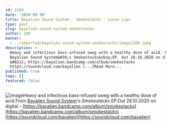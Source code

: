 ```yaml
---
id: 1280
date: '2020-09-30'
title: Bayalien Sound System - Smokestacks - Loose Lips
type: post
slug: bayalien-sound-system-smokestacks
author: 100
banner:
  - ../imported/bayalien-sound-system-smokestacks/image1280.jpeg
description: >-
  Heavy and infectious bass-infused sweg with a healthy dose of acid. From
  Bayalien Sound System&#39;s Smokestacks&nbsp;EP. Out 28.10.2020 on digital
  &#8211; https://bayalien.bandcamp.com/album/smokestacks
  https://soundcloud.com/bayalien [...]Read More...
published: true
tags: []
featured: false
---
```

![image](../../imported/bayalien-sound-system-smokestacks/image1280.jpeg)Heavy and infectious bass-infused sweg with a healthy dose of acid.From [Bayalien Sound System](https://bayalien.bandcamp.com/)'s _Smokestacks_ EP.Out 28.10.2020 on digital – [https://bayalien.bandcamp.com/album/smokestacks](https://bayalien.bandcamp.com/album/smokestacks)  
[](https://soundcloud.com/bayalien)[https://soundcloud.com/bayalien](https://soundcloud.com/bayalien)